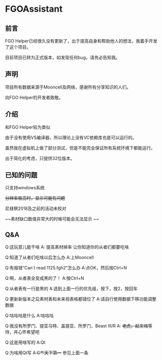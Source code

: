 ﻿# FGOAssistant


## 前言

FGO Helper已经很久没有更新了，出于提高自身和帮助他人的想法，我着手开发了这个项目。

目前项目已转为正式版本，如发现任何bug，请务必告知我。

## 声明

项目所有数据来源于Mooncell及网络，感谢所有分享知识的人们。

向FGO Helper的开发者致敬。

## 介绍

和FGO Helper较为类似

由于没有使用VS编译器，所以理论上没有VC依赖库也是可以运行的。

虽然我在虚拟机上做了部分测试，但是不能完全保证所有系统环境下都能运行。

出于简化的考虑，只提供32位版本。

## 已知的问题

只支持windows系统

~~分辨率极高时，显示可能有问题~~

尼禄祭2018及之前的活动未校对

~~素材缺口数值非常大的时候可能会无法显示 ~~

## Q&A

Q:这玩意儿能干啥
A: 提高素材掉率 让你知道你的从者们都要吃啥

Q:知道了从者们吃啥以后怎么办
A:上Mooncell

Q:有报错“Can`t read 1125.fgh2”怎么办
A:点OK，然后按Ctrl+N

Q:啊，从者表全变成黑的了！
A:按Ctrl+N

Q:从者表有一行是黑的
A:选到上面一行的优先级，按下，按2，按回车

Q:更新新版本之后素材表和未来视表格都错位了
A:请自行使用数据下移功能调整数据

Q:咕咕咕是什么
A:咕咕咕

Q:我没有所罗门、提亚马特、盖提亚、所罗门、Beast III/R
A: ~~老虎，起来嗨~~等待，并心怀希望吧

Q:这是用啥写的
A:Qt

Q:为啥用Qt写
A:~~C艹天下第一~~ 参见上面一条